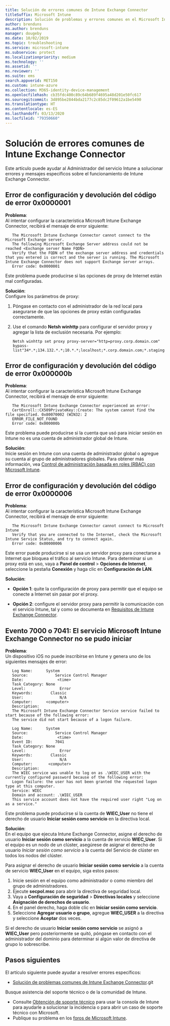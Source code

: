 ```yaml
---
title: Solución de errores comunes de Intune Exchange Connector
titleSuffix: Microsoft Intune
description: Solución de problemas y errores comunes en el Microsoft Intune Exchange Connector local
author: brenduns
ms.author: brenduns
manager: dougeby
ms.date: 10/02/2019
ms.topic: troubleshooting
ms.service: microsoft-intune
ms.subservice: protect
ms.localizationpriority: medium
ms.technology: ''
ms.assetid: ''
ms.reviewer: ''
ms.suite: ems
search.appverid: MET150
ms.custom: intune-azure
ms.collection: M365-identity-device-management
ms.openlocfilehash: cb35fdc400c89c64b689f4695a48d201e50fc617
ms.sourcegitcommit: 3d895be2844bda2177c2c85dc2f09612a1be5490
ms.translationtype: HT
ms.contentlocale: es-ES
ms.lasthandoff: 03/13/2020
ms.locfileid: "79350660"
---
```

# <a name="resolve-common-errors-for-the-intune-exchange-connector"></a>Solución de errores comunes de Intune Exchange Connector

Este artículo puede ayudar al Administrador del servicio Intune a solucionar errores y mensajes específicos sobre el funcionamiento de Intune Exchange Connector.  

## <a name="configuration-failed-and-returned-error-code-0x0000001"></a>Error de configuración y devolución del código de error 0x0000001

**Problema**:  
Al intentar configurar la característica Microsoft Intune Exchange Connector, recibirá el mensaje de error siguiente:

```
   The Microsoft Intune Exchange Connector cannot connect to the Microsoft Exchange server.  
   The following Microsoft Exchange Server address could not be reached <Exchange server Name FQDN>  
   Verify that the FQDN of the exchange server address and credentials that you entered is correct and the server is running. The Microsoft Intune Exchange Connector does not support Exchange server arrays.  
   Error code: 0x0000001  
```

Este problema puede producirse si las opciones de proxy de Internet están mal configuradas.

**Solución**:  
Configure los parámetros de proxy:
1. Póngase en contacto con el administrador de la red local para asegurarse de que las opciones de proxy están configuradas correctamente. 
2. Use el comando **Netsh winhttp** para configurar el servidor proxy y agregar la lista de exclusión necesaria. Por ejemplo:  

   ```
   Netsh winhttp set proxy proxy-server="http=proxy.corp.domain.com" bypass-list"34*.*;134.132.*.*;10.*.*;localhost;*.corp.domain.com;*.staging.domain.com"
   ```

## <a name="configuration-failed-and-returned-error-code-0x000000b"></a>Error de configuración y devolución del código de error 0x000000b   

**Problema**:  
Al intentar configurar la característica Microsoft Intune Exchange Connector, recibirá el mensaje de error siguiente:  

```
   The Microsoft Intune Exchange Connector experienced an error:  
   CertEnroll::CX509PrivateKey::Create: The system cannot find the file specified. 0x80070002 (WIN32: 2  
   ERROR_FILE_NOT_FOUND  
   Error code: 0x000000b  
```
Este problema puede producirse si la cuenta que usó para iniciar sesión en Intune no es una cuenta de administrador global de Intune.

**Solución**:  
Inicie sesión en Intune con una cuenta de administrador global o agregue su cuenta al grupo de administradores globales. Para obtener más información, vea [Control de administración basada en roles (RBAC) con Microsoft Intune](../fundamentals/role-based-access-control.md).

## <a name="configuration-failed-and-returned-error-code-0x0000006"></a>Error de configuración y devolución del código de error 0x0000006

**Problema**:  
Al intentar configurar la característica Microsoft Intune Exchange Connector, recibirá el mensaje de error siguiente:  

```  
   The Microsoft Intune Exchange Connector cannot connect to Microsoft Intune  
   Verify that you are connected to the Internet, check the Microsoft Intune Service Status, and try to connect again.  
   Error code: 0x00000006  
```  
Este error puede producirse si se usa un servidor proxy para conectarse a Internet que bloquea el tráfico al servicio Intune. Para determinar si un proxy está en uso, vaya a **Panel de control** > **Opciones de Internet**, seleccione la pestaña **Conexión** y haga clic en **Configuración de LAN**.

**Solución**:  

- **Opción 1**: quite la configuración de proxy para permitir que el equipo se conecte a Internet sin pasar por el proxy.  

- **Opción 2**: configure el servidor proxy para permitir la comunicación con el servicio Intune, tal y como se documenta en [Requisitos de Intune Exchange Connector](exchange-connector-install.md#intune-exchange-connector-requirements).



## <a name="event-7000-or-7041-microsoft-intune-exchange-connector-service-wont-start"></a>Evento 7000 o 7041: El servicio Microsoft Intune Exchange Connector no se pudo iniciar

**Problema**:  
Un dispositivo iOS no puede inscribirse en Intune y genera uno de los siguientes mensajes de error:  

```  
   Log Name:      System
   Source:            Service Control Manager
   Date:               <time>
   Task Category: None
   Level:               Error
   Keywords:        Classic
   User:                N/A
   Computer:      <computer>
   Description:
   The Microsoft Intune Exchange Connector Service service failed to start because of the following error:  
   The service did not start because of a logon failure.
```  

```  
   Log Name:      System
   Source:            Service Control Manager
   Date:               <time>
   Event ID:          7041
   Task Category: None
   Level:               Error   
   Keywords:        Classic
   User:                N/A
   Computer:       <computer>
   Description:
   The WIEC service was unable to log on as .\WIEC_USER with the currently configured password because of the following error:
   Logon failure: the user has not been granted the requested logon type at this computer.
   Service: WIEC
   Domain and account: .\WIEC_USER
   This service account does not have the required user right "Log on as a service."  
```
Este problema puede producirse si la cuenta de **WIEC_User** no tiene el derecho de usuario **Iniciar sesión como servicio** en la directiva local.

**Solución**:  
En el equipo que ejecuta Intune Exchange Connector, asigne el derecho de usuario **Iniciar sesión como servicio** a la cuenta de servicio **WIEC_User**. Si el equipo es un nodo de un clúster, asegúrese de asignar el derecho de usuario *Iniciar sesión como servicio* a la cuenta del Servicio de clúster en todos los nodos del clúster.  

Para asignar el derecho de usuario **Iniciar sesión como servicio** a la cuenta de servicio **WIEC_User** en el equipo, siga estos pasos:

1. Inicie sesión en el equipo como administrador o como miembro del grupo de administradores.
2. Ejecute **secpol.msc** para abrir la directiva de seguridad local.
3. Vaya a **Configuración de seguridad** > **Directivas locales** y seleccione **Asignación de derechos de usuario**.
4. En el panel derecho, haga doble clic en **Iniciar sesión como servicio**.
5. Seleccione **Agregar usuario o grupo**, agregue **WIEC_USER** a la directiva y seleccione **Aceptar** dos veces.

Si el derecho de usuario **Iniciar sesión como servicio** se asignó a **WIEC_User** pero posteriormente se quitó, póngase en contacto con el administrador del dominio para determinar si algún valor de directiva de grupo lo sobrescribe.  

## <a name="next-steps"></a>Pasos siguientes  

El artículo siguiente puede ayudar a resolver errores específicos:
- [Solución de problemas comunes de Intune Exchange Connector](troubleshoot-exchange-connector-common-problems.md).git 

Busque asistencia del soporte técnico o de la comunidad de Intune.
- Consulte [Obtención de soporte técnico](../fundamentals/get-support.md) para usar la consola de Intune para ayudarle a solucionar la incidencia o para abrir un caso de soporte técnico con Microsoft. 
- Publique su problema en los [foros de Microsoft Intune](https://social.technet.microsoft.com/Forums/en-US/home?forum=microsoftintuneprod).  
